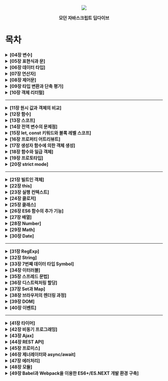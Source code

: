 <div align='center'>
<img src='https://image.aladin.co.kr/product/25155/25/cover500/k282633473_1.jpg'>
<p><b>모던 자바스크립트 딥다이브</b></p>
</div>

# 목차

<details><summary><b>[04장 변수]</b></summary>

  - [4.1 변수란 무엇인가? 왜 필요한가?]()
  - [4.2 식별자]()
  - [4.3 변수 선언]()
  - [4.4 변수 선언의 실행 시점과 변수 호이스팅]()
  - [4.5 값의 할당]()
  - [4.6 값의 재할당]()
  - [4.7 식별자 네이밍 규칙]()
</details>

<details><summary><b> [05장 표현식과 문]</b></summary>

  - [5.1 값]()
  - [5.2 리터럴]()
  - [5.3 표현식]()
  - [5.4 문]()
  - [5.5 세미콜론과 세미콜론 자동 삽입 기능]()
  - [5.6 표현식인 문과 표현식이 아닌 문]()
</details>
<details><summary><b>[06장 데이터 타입]</b></summary>

  - [6.1 숫자 타입]()
  - [6.2 문자열 타입]()
  - [6.3 템플릿 리터럴]()
    - [6.3.1 멀티라인 문자열]()
    - [6.3.2 표현식 삽입]()
  - [6.4 불리언 타입]()
  - [6.5 undefined 타입]()
  - [6.6 null 타입]()
  - [6.7 심벌 타입]()
  - [6.8 객체 타입]()
  - [6.9 데이터 타입의 필요성]()
    - [6.9.1 데이터 타입에 의한 메모리 공간의 확보와 참조]()
    - [6.9.2 데이터 타입에 의한 값의 해석]()
  - [6.10 동적 타이핑]()
    - [6.10.1 동적 타입 언어와 정적 타입 언어]()
    - [6.10.2 동적 타입 언어와 변수]()
</details>

<details><summary><b>[07장 연산자]</b></summary>

  - [7.1 산술 연산자]()
    - [7.1.1 이항 산술 연산자]()
    - [7.1.2 단항 산술 연산자]()
    - [7.1.3 문자열 연결 연산자]()
  - [7.2 할당 연산자]()
  - [7.3 비교 연산자]()
    - [7.3.1 동등/일치 비교 연산자]()
    - [7.3.2 대소 관계 비교 연산자]()
  - [7.4 삼항 조건 연산자]()
  - [7.5 논리 연산자]()
  - [7.6 쉼표 연산자]()
  - [7.7 그룹 연산자]()
  - [7.8 typeof 연산자]()
  - [7.9 지수 연산자]()
  - [7.10 그 외의 연산자]()
  - [7.11 연산자의 부수 효과]()
  - [7.12 연산자 우선순위]()
  - [7.13 연산자 결합 순서]()
</details>

<details><summary><b>[08장 제어문]</b></summary>

  - [8.1 블록문]()
  - [8.2 조건문]()
    - [8.2.1 if ... else문]()
    - [8.2.2 switch문]()
  - [8.3 반복문]()
    - [8.3.1 for문]()
    - [8.3.2 while문]()
    - [8.3.3 do ... while문]()
  - [8.4 break문]()
  - [8.5 continue문]()
</details>

<details><summary><b> [09장 타입 변환과 단축 평가] </b></summary>

  - [9.1 타입변환이란?]()
  - [9.2 암묵적 타입 변환]()
    - [9.2.1 문자열 타입으로 변환]()
    - [9.2.2 숫자 타입으로 변환]()
    - [9.2.3 불리언 타입으로 변환]()
  - [9.3 명시적 타입 변환]()
    - [9.3.1 문자열 타입으로 변환]()
    - [9.3.2 숫자 타입으로 변환]()
    - [9.3.3 불리언 타입으로 변환]()
  - [9.4 단축 평가]()
    - [9.4.1 논리 연산자를 사용한 단축 평가]()
    - [9.4.2 옵셔널 체이닝 연산자]()
    - [9.4.3 null 병합 연산자]()
</details>

<details><summary><b>[10장 객체 리터럴]</b></summary>

  - [10.1 객체란]()
  - [10.2 객체 리터럴에 의한 객체 생성]()
  - [10.3 프로퍼티]()
  - [10.4 메서드]()
  - [10.5 프로퍼티 접근]()
  - [10.6 프로퍼티 값 갱신]()
  - [10.7 프로퍼티 동적 생성]()
  - [10.8 프로퍼티 삭제]()
  - [10.9 ES6에서 추가된 객체 리터럴의 확장 기능]()
    - [10.9.1 프로퍼티 축약 표현]()
    - [10.9.2 계산된 프로퍼티 이름]()
    - [10.9.3 메서드 축약 표현]()
</details>

---

<details><summary><b> [11장 원시 값과 객체의 비교]</b></summary>

  - [11.1 원시 값]()
    - [11.1.1 변경 불가능한 값]()
    - [11.1.2 문자열과 불변성]()
    - [11.1.3 값에 의한 전달]()
  - [11.2 객체]()
    - [11.2.1 변경 가능한 값]()
    - [11.2.2 참조에 의한 전달]()
    </details>

<details><summary><b>[12장 함수]</b></summary>

  - [12.1 함수란?]()
  - [12.2 함수를 사용하는 이유]()
  - [12.3 함수 리터럴]()
  - [12.4 함수 정의]()
    - [12.4.1 함수 선언문]()
    - [12.4.2 함수 표현식]()
    - [12.4.3 함수 생성 시점과 함수 호이스팅]()
    - [12.4.4 Function 생성자 함수]()
    - [12.4.5 화살표 함수]()
  - [12.5 함수 호출]()
    - [12.5.1 매개변수와 인수]()
    - [12.5.2 인수 확인]()
    - [12.5.3 매개변수의 최대 개수]()
    - [12.5.4 반환문]()
  - [12.6 참조에 의한 전달과 외부 상태의 반경]()
  - [12.7 다양한 함수의 형태]()
    - [12.7.1 즉시 실행 함수]()
    - [12.7.2 재귀 함수]()
    - [12.7.3 중첩 함수]()
    - [12.7.4 콜백 함수]()
    - [12.7.5 순수 함수와 비순수 함수]()
    </details>

<details><summary><b>[13장 스코프]</b></summary>

  - [13.1 스코프란?]()
  - [13.2 스코프의 종류]()
    - [13.2.1 전역과 전역 스코프]()
    - [13.2.2 지역과 지역 스코프]()
  - [13.3 스코프 체인]()
    - [13.3.1 스코프 체인에 의한 변수 검색]()
    - [13.3.2 스코프 체인에 의한 함수 검색]()
  - [13.4 함수 레벨 스코프]()
  - [13.5 렉시컬 스코프]()
  </details>

<details><summary><b>[14장 전역 변수의 문제점]</b></summary>

  - [14.1 변수의 생명주기]()
    - [14.1.1 지역 변수의 생명 주기]()
    - [14.1.2 전역 변수의 생명 주기]()
  - [14.2 전역 변수의 문제점]()
  - [14.3 전역 변수의 사용을 억제하는 방법]()
    - [14.3.1 즉시 실행 함수]()
    - [14.3.2 네임스페이스 객체]()
    - [14.3.3 모듈 패턴]()
    - [14.3.4 ES6 모듈]()
</details>

<details><summary><b>[15장 let, const 키워드와 블록 레벨 스코프]</b></summary>

  - [15.1 var 키워드로 선언한 변수의 문제점]()
    - [15.1.1 변수 중복 선언 허용]()
    - [15.1.2 함수 레벨 스코프]()
    - [15.1.3 변수 호이스팅]()
  - [15.2 let 키워드]()
    - [15.2.1 변수 중복 선언 금지]()
    - [15.2.2 블록 레벨 스코프]()
    - [15.2.3 변수 호이스팅]()
    - [15.2.4 전역 객체와 let]()
  - [15.3 const 키워드]()
    - [15.3.1 선언과 초기화]()
    - [15.3.2 재할당 금지]()
    - [15.3.3 상수]()
    - [15.3.4 const 키워드와 객체]()
  - [15.4 var vs. let vs. const]()
  </details>

<details><summary><b>[16장 프로퍼티 어트리뷰트]</b></summary>

  - [16.1 내부 슬롯과 내부 메서드]()
  - [16.2 프로퍼티 어트리뷰트와 프로퍼티 디스크립터 객체]()
  - [16.3 데이터 프로퍼티와 접근자 프로퍼티]()
    - [16.3.1 데이터 프로퍼티]()
    - [16.3.2 접근자 프로퍼티]()
  - [16.4 프로퍼티 정의]()
  - [16.5 객체 변경 방지]()
    - [16.5.1 객체 확장 금지]()
    - [16.5.2 객체 밀봉]()
    - [16.5.3 객체 동결]()
    - [16.5.4 불변 객체]()
</details>

<details><summary><b>[17장 생성자 함수에 의한 객체 생성]</b></summary>

  - [17.1 Object 생성자 함수]()
  - [17.2 생성자 함수]()
    - [17.2.1 객체 리터럴에 의한 객체 생성 방식의 문제점]()
    - [17.2.2 생성자 함수에 의한 객체 생성 방식의 장점]()
    - [17.2.3 생성자 함수의 인스턴스 생성 과정]()
    - [17.2.4 내부 메서드 [[Call]]과 [[Construct]]]()[[Construct]])   
    - [17.2.5 constructor와 non-constructor의 구분]()
    - [17.2.6 new 연산자]()
    - [17.2.7 new.target]()
    </details>

<details><summary><b> [18장 함수와 일급 객체]</b></summary>

  - [18.1 일급 객체]()
  - [18.2 함수 객체의 프로퍼티]()
    - [18.2.1 arguments 프로퍼티]()
    - [18.2.2 caller 프로퍼티]()
    - [18.2.3 length 프로퍼티]()
    - [18.2.4 name 프로퍼티]()
    - [18.2.5 \_\_proto__ 접근자 프로퍼티]()
    - [18.2.6 prototype 프로퍼티]()
</details>

<details><summary><b> [19장 프로토타입]</b></summary>

  - [19.1 객체지향 프로그래밍]()
  - [19.2 상속과 프로토타입]()
  - [19.3 프로토타입 객체]()
    - [19.3.1 \_\_proto__ 접근자 프로퍼티]()
    - [19.3.2 함수 객체의 prototype 프로퍼티]()
    - [19.3.3 프로토타입의 constructor 프로퍼티와 생성자 함수]()
  - [19.4 리터럴 표기법에 의해 생성된 객체의 생성자 함수와 프로토타입]()
  - [19.5 프로토타입의 생성 시점]()
    - [19.5.1 사용자 정의 생성자 함수와 프로토타입 생성 시점]()
    - [19.5.2 빌트인 생성자 함수와 프로토타입 생성 시점]()
  - [19.6 객체 생성 방식과 프로토타입의 결정]()
    - [19.6.1 객체 리터럴에 의해 생성된 객체의 프로토타입]()
    - [19.6.2 Object 생성자 함수에 의해 생성된 객체의 프로토타입]()
    - [19.6.3 생성자 함수에 의해 생성된 객체의 프로토타입]()
  - [19.7 프로토타입 체인]()
  - [19.8 오버라이딩과 프로퍼티 섀도잉]()
  - [19.9 프로토타입의 교체]()
    - [19.9.1 생성자 함수에 의한 프로토타입의 교체]()
    - [19.9.2 인스턴스에 의한 프로토타입의 교체]()
  - [19.10 instanceof 연산자]()
  - [19.11 직접 상속]()
    - [19.11.1 Object.create에 의한 직접 상속]()
    - [19.11.2 객체 리터럴 내부에서 __prototype__에 의한 직접 상속]()
  - [19.12 정적 프로퍼티/메서드]()
  - [19.13 프로퍼티 존재 확인]()
    - [19.13.1 in 연산자]()
    - [19.13.2 Object.prototype.hasOwnProperty 메서드]()
  - [19.14 프로퍼티 열거]()
    - [19.14.1 for ... in문]()
    - [19.14.2 Object.keys/values/entries 메서드]()
    </details>

<details><summary><b>[20장 strict mode]</b></summary>

  - [20.1 strict mode란?]()
  - [20.2 strict mode의 적용]()
  - [20.3 전역에 strict mode를 적용하는 것은 피하자]()
  - [20.4 함수 단위로 strict mode를 적용하는 것도 피하자]()
  - [20.5 strict mode가 발생시키는 에러]()
    - [20.5.1 암묵적 전역]()
    - [20.5.2 변수, 함수, 매개변수의 삭제]()
    - [20.5.3 매개변수 이름의 중복]()
    - [20.5.4 with문의 사용]()
  - [20.6 strict mode 적용에 의한 변화]()
    - [20.6.1 일반 함수의 this]()
    - [20.6.2 arguments 객체]()
    </details>

---

<details><summary><b>[21장 빌트인 객체]</b></summary>

  - [21.1 자바스크립트 객체의 분류]()
  - [21.2 표준 빌트인 객체]()
  - [21.3 원시값과 래퍼 객체]()
  - [21.4 전역 객체]()
    - [21.4.1 빌트인 전역 프로퍼티]()
    - [21.4.2 빌트인 전역 함수]()
    - [21.4.3 암묵적 전역]()
    </details>

<details><summary><b> [22장 this]</b></summary>

  - [22.1 this 키워드]()
  - [22.2 함수 호출 방식과 this 바인딩]()
    - [22.2.1 일반 함수 호출]()
    - [22.2.2 메서드 호출]()
    - [22.2.3 생성자 함수 호출]()
    - [22.2.4 Function.prototype.apply/call/bind 메서드에 의한 간접 호출]()
    </details>
    
<details><summary><b>[23장 실행 컨텍스트]</b></summary>

  - [23.1 소스코드의 타입]()
  - [23.2 소스코드의 평가와 실행]()
  - [23.3 실행 컨텍스트의 역할]()
  - [23.4 실행 컨텍스트 스택]()
  - [23.5 렉시컬 환경]()
  - [23.6 실행 컨텍스트의 생성과 식별자 검색 과정]()
    - [23.6.1 전역 객체 생성]()
    - [23.6.2 전역 코드 평가]()
    - [23.6.3 전역 코드 실행]()
    - [23.6.4 foo 함수 코드 평가]()
    - [23.6.5 foo함수 코드 실행]()
    - [23.6.6 bar 함수 코드 평가]()
    - [23.6.7 bar 함수 코드 실행]()
    - [23.6.8 bar 함수 코드 실행 종료]()
    - [23.6.9 foo 함수 코드 실행 종료]()
    - [23.6.10 전역 코드 실행 종료]()
  - [23.7 실행 컨텍스트와 블록 레벨 스코프]()
  </details>

<details><summary><b> [24장 클로저]</b></summary>

  - [24.1 렉시컬 스코프]()
  - [24.2 함수 객체의 내부 슬롯 [[Environment]]]()
  - [24.3 클로저와 렉시컬 환경]()
  - [24.4 클로저의 활용]()
  - [24.5 캡슐화와 정보 은닉]()
  - [24.6 자주 발생하는 실수]()
  </details>

<details><summary><b> [25장 클래스]</b></summary>

  - [25.1 클레스는 프로토타입의 문법적 설탕인가?]()
  - [25.2 클래스 정의]()
  - [25.3 클래스 호이스팅]()
  - [25.4 인스턴스 생성]()
  - [25.5 메서드]()
    - [25.5.1 constructor]()
    - [25.5.2 프로토타입 메서드]()
    - [25.5.3 정적 메서드]()
    - [25.5.4 정적 메서드와 프로토타입 메서드의 차이]()
    - [25.5.5 클래스에서 정의한 메서드의 특징]()
  - [25.6 클래스의 인스턴스 생성 과정]()
  - [25.7 프로퍼티]()
    - [25.7.1 인스턴스 프로퍼티]()
    - [25.7.2 접근자 프로퍼티]()
    - [25.7.3 클래스 필드 정의 제안]()
    - [25.7.4 private 필드 정의 제안]()
    - [25.7.5 static 필드 정의 제안]()
  - [25.8 상속에 의한 클래스 확장]()
    - [25.8.1 클래스 상속과 생성자 함수 상속]()
    - [25.8.2 extends 키워드]()
    - [25.8.3 동적 상속]()
    - [25.8.4 서브클래스의 constructor]()
    - [25.8.5 super 키워드]()
    - [25.8.6 상속 클래스의 인스턴스 생성 과정]()
    - [25.8.7 표준 빌트인 생성자 함수 확장]()
    </details>


<details><summary><b>[26장 ES6 함수의 추가 기능]</b></summary>

  - [26.1 함수의 구분]()
  - [26.2 메서드]()
  - [26.3 화살표 함수]()
    - [26.3.1 화살표 함수 정의]()
    - [26.3.2 화살표 함수와 일반 함수의 차이]()
    - [26.3.3 this]()
    - [26.3.4 super]()
    - [26.3.5 arguments]()
  - [26.4 Rest 파라미터]()
    - [26.4.1 기본 문법]()
    - [26.4.2 Rest 파라미터와 argument 객체]()
  - [26.5 매개변수 기본값]()

</details>

<details><summary><b>[27장 배열]</b></summary>

  - [27.1 배열이란?]()
  - [27.2 자바스크립트 배열은 배열이 아니다]()
  - [27.3 length 프로퍼티와 희소 배열]()
  - [27.4 배열 생성]()
    - [27.4.1 배열 리터럴]()
    - [27.4.2 Array 생성자 함수]()
    - [27.4.3 Array.of]()
    - [27.4.4 Array.from]()
  - [27.5 배열 요소의 참조]()
  - [27.6 배열 요소의 추가와 갱신]()
  - [27.7 배열 요소의 삭제]()
  - [27.8 배열 메서드]()
    - [27.8.1 Array.isArray]()
    - [27.8.2 Array.prototype.indexOf]()
    - [27.8.3 Array.prototype.push]()
    - [27.8.4 Array.prototype.pop]()
    - [27.8.5 Array.prototype.unshift]()
    - [27.8.6 Array.prototype.shift]()
    - [27.8.7 Array.prototype.concat]()
    - [27.8.8 Array.prototype.splice]()
    - [27.8.9 Array.prototype.slice]()
    - [27.8.10 Array.prototype.join]()
    - [27.8.11 Array.prototype.reverse]()
    - [27.8.12 Array.prototype.fill]()
    - [27.8.13 Array.prototype.includes]()
    - [27.8.14 Array.prototype.flat]()
  - [27.9 배열 고차 함수]()
    - [27.9.1 Array.prototype.sort]()
    - [27.9.2 Array.prototype.forEach]()
    - [27.9.3 Array.prototype.map]()
    - [27.9.4 Array.prototype.filter]()
    - [27.9.5 Array.prototype.reduce]()
    - [27.9.6 Array.prototype.some]()
    - [27.9.7 Array.prototype.every]()
    - [27.9.8 Array.prototype.find]()
    - [27.9.9 Array.prototype.findIndex]()
    - [27.9.10 Array.prototype.flatMap]()
</details>

<details><summary><b>[28장 Number]</b></summary>

  - [28.1 Number 생성자 함수]()
  - [28.2 Number 프로퍼티]()
    - [28.2.1 Number.EPSILON]()
    - [28.2.2 Number.MAX_VALUE]()
    - [28.2.3 Number.MIN_VALUE]()
    - [28.2.4 Number.MAX_SAFE_INTEGER]()
    - [28.2.5 Number.MIN_SAFE_INTEGER]()
    - [28.2.6 Number.POSITIVE_INFINITY]()
    - [28.2.7 Number.NAGATIVE_INFINITY]()
    - [28.2.8 Number.NaN]()
  - [28.3 Number 메서드]()
    - [28.3.1 Number.isFinite]()
    - [28.3.2 Number.isInteger]()
    - [28.3.3 Number.isNaN]()
    - [28.3.4 Number.isSafeInteger]()
    - [28.3.5 Number.prototype.toExponential]()
    - [28.3.6 Number.prototype.toFixed]()
    - [28.3.7 Number.prototype.toPrecision]()
    - [28.3.8 Number.prototype.toString]()
</details>

<details><summary><b>[29장 Math]</b></summary>

  - [29.1 Math 프로퍼티](https://github.com/hj9118/TIL/blob/main/Book/%EB%AA%A8%EB%8D%98_%EC%9E%90%EB%B0%94%EC%8A%A4%ED%81%AC%EB%A6%BD%ED%8A%B8_DeepDive/29%EC%9E%A5/29%EC%9E%A5.md#291-math-%ED%94%84%EB%A1%9C%ED%8D%BC%ED%8B%B0)
    - [29.1.1 Math.PI](https://github.com/hj9118/TIL/blob/main/Book/%EB%AA%A8%EB%8D%98_%EC%9E%90%EB%B0%94%EC%8A%A4%ED%81%AC%EB%A6%BD%ED%8A%B8_DeepDive/29%EC%9E%A5/29%EC%9E%A5.md#2911-mathpi)
  - [29.2 Math 메서드](https://github.com/hj9118/TIL/blob/main/Book/%EB%AA%A8%EB%8D%98_%EC%9E%90%EB%B0%94%EC%8A%A4%ED%81%AC%EB%A6%BD%ED%8A%B8_DeepDive/29%EC%9E%A5/29%EC%9E%A5.md#292-math-%EB%A9%94%EC%84%9C%EB%93%9C)
    - [29.2.1 Math.abs](https://github.com/hj9118/TIL/blob/main/Book/%EB%AA%A8%EB%8D%98_%EC%9E%90%EB%B0%94%EC%8A%A4%ED%81%AC%EB%A6%BD%ED%8A%B8_DeepDive/29%EC%9E%A5/29%EC%9E%A5.md#2921-mathabs)
    - [29.2.2 Math.round](https://github.com/hj9118/TIL/blob/main/Book/%EB%AA%A8%EB%8D%98_%EC%9E%90%EB%B0%94%EC%8A%A4%ED%81%AC%EB%A6%BD%ED%8A%B8_DeepDive/29%EC%9E%A5/29%EC%9E%A5.md#2922-mathround)
    - [29.2.3 Math.ceil](https://github.com/hj9118/TIL/blob/main/Book/%EB%AA%A8%EB%8D%98_%EC%9E%90%EB%B0%94%EC%8A%A4%ED%81%AC%EB%A6%BD%ED%8A%B8_DeepDive/29%EC%9E%A5/29%EC%9E%A5.md#2923-mathceil)
    - [29.2.4 Math.floor](https://github.com/hj9118/TIL/blob/main/Book/%EB%AA%A8%EB%8D%98_%EC%9E%90%EB%B0%94%EC%8A%A4%ED%81%AC%EB%A6%BD%ED%8A%B8_DeepDive/29%EC%9E%A5/29%EC%9E%A5.md#2924-mathfloor)
    - [29.2.5 Math.sqrt](https://github.com/hj9118/TIL/blob/main/Book/%EB%AA%A8%EB%8D%98_%EC%9E%90%EB%B0%94%EC%8A%A4%ED%81%AC%EB%A6%BD%ED%8A%B8_DeepDive/29%EC%9E%A5/29%EC%9E%A5.md#2925-mathsqrt)
    - [29.2.6 Math.random](https://github.com/hj9118/TIL/blob/main/Book/%EB%AA%A8%EB%8D%98_%EC%9E%90%EB%B0%94%EC%8A%A4%ED%81%AC%EB%A6%BD%ED%8A%B8_DeepDive/29%EC%9E%A5/29%EC%9E%A5.md#2926-mathrandom)
    - [29.2.7 Math.pow](https://github.com/hj9118/TIL/blob/main/Book/%EB%AA%A8%EB%8D%98_%EC%9E%90%EB%B0%94%EC%8A%A4%ED%81%AC%EB%A6%BD%ED%8A%B8_DeepDive/29%EC%9E%A5/29%EC%9E%A5.md#2927-mathpow)
    - [29.2.8 Math.max](https://github.com/hj9118/TIL/blob/main/Book/%EB%AA%A8%EB%8D%98_%EC%9E%90%EB%B0%94%EC%8A%A4%ED%81%AC%EB%A6%BD%ED%8A%B8_DeepDive/29%EC%9E%A5/29%EC%9E%A5.md#2928-mathmax)
    - [29.2.9 Math.min](https://github.com/hj9118/TIL/blob/main/Book/%EB%AA%A8%EB%8D%98_%EC%9E%90%EB%B0%94%EC%8A%A4%ED%81%AC%EB%A6%BD%ED%8A%B8_DeepDive/29%EC%9E%A5/29%EC%9E%A5.md#2929-mathmin)

</details>

<details><summary><b>[30장 Date]</b></summary>

  - [30.1 Date 생성자 함수](https://github.com/hj9118/TIL/blob/main/Book/%EB%AA%A8%EB%8D%98_%EC%9E%90%EB%B0%94%EC%8A%A4%ED%81%AC%EB%A6%BD%ED%8A%B8_DeepDive/30%EC%9E%A5/30%EC%9E%A5.md#301-date-%EC%83%9D%EC%84%B1%EC%9E%90-%ED%95%A8%EC%88%98)
    - [30.1.1 new Date()](https://github.com/hj9118/TIL/blob/main/Book/%EB%AA%A8%EB%8D%98_%EC%9E%90%EB%B0%94%EC%8A%A4%ED%81%AC%EB%A6%BD%ED%8A%B8_DeepDive/30%EC%9E%A5/30%EC%9E%A5.md#3011-new-date)
    - [30.1.2 new Date(milliseconds)](https://github.com/hj9118/TIL/blob/main/Book/%EB%AA%A8%EB%8D%98_%EC%9E%90%EB%B0%94%EC%8A%A4%ED%81%AC%EB%A6%BD%ED%8A%B8_DeepDive/30%EC%9E%A5/30%EC%9E%A5.md#3012-new-datemilliseconds)
    - [30.1.3 new Date(dateString)](https://github.com/hj9118/TIL/blob/main/Book/%EB%AA%A8%EB%8D%98_%EC%9E%90%EB%B0%94%EC%8A%A4%ED%81%AC%EB%A6%BD%ED%8A%B8_DeepDive/30%EC%9E%A5/30%EC%9E%A5.md#3013-new-datedatestring)
    - [30.1.4 new Date(year, month[.day, hour, minute, second, millisecond])](https://github.com/hj9118/TIL/blob/main/Book/%EB%AA%A8%EB%8D%98_%EC%9E%90%EB%B0%94%EC%8A%A4%ED%81%AC%EB%A6%BD%ED%8A%B8_DeepDive/30%EC%9E%A5/30%EC%9E%A5.md#3014-new-dateyear-monthday-hour-minute-second-millisecond)
  - [30.2 Date 메서드](https://github.com/hj9118/TIL/blob/main/Book/%EB%AA%A8%EB%8D%98_%EC%9E%90%EB%B0%94%EC%8A%A4%ED%81%AC%EB%A6%BD%ED%8A%B8_DeepDive/30%EC%9E%A5/30%EC%9E%A5.md#302-date-%EB%A9%94%EC%84%9C%EB%93%9C)
    - [30.2.1 Date.now](https://github.com/hj9118/TIL/blob/main/Book/%EB%AA%A8%EB%8D%98_%EC%9E%90%EB%B0%94%EC%8A%A4%ED%81%AC%EB%A6%BD%ED%8A%B8_DeepDive/30%EC%9E%A5/30%EC%9E%A5.md#3021-datenow)
    - [30.2.2 Date.parse](https://github.com/hj9118/TIL/blob/main/Book/%EB%AA%A8%EB%8D%98_%EC%9E%90%EB%B0%94%EC%8A%A4%ED%81%AC%EB%A6%BD%ED%8A%B8_DeepDive/30%EC%9E%A5/30%EC%9E%A5.md#3022-dateparse)
    - [30.2.3 Date.UTC](https://github.com/hj9118/TIL/blob/main/Book/%EB%AA%A8%EB%8D%98_%EC%9E%90%EB%B0%94%EC%8A%A4%ED%81%AC%EB%A6%BD%ED%8A%B8_DeepDive/30%EC%9E%A5/30%EC%9E%A5.md#3023-dateutc)
    - [30.2.4 Date.prototype.getFullYear](https://github.com/hj9118/TIL/blob/main/Book/%EB%AA%A8%EB%8D%98_%EC%9E%90%EB%B0%94%EC%8A%A4%ED%81%AC%EB%A6%BD%ED%8A%B8_DeepDive/30%EC%9E%A5/30%EC%9E%A5.md#3024-dateprototypegetfullyear)
    - [30.2.5 Date.prototype.setFullYear](https://github.com/hj9118/TIL/blob/main/Book/%EB%AA%A8%EB%8D%98_%EC%9E%90%EB%B0%94%EC%8A%A4%ED%81%AC%EB%A6%BD%ED%8A%B8_DeepDive/30%EC%9E%A5/30%EC%9E%A5.md#3025-dateprototypesetfullyear)
    - [30.2.6 Date.prototype.getMonth](https://github.com/hj9118/TIL/blob/main/Book/%EB%AA%A8%EB%8D%98_%EC%9E%90%EB%B0%94%EC%8A%A4%ED%81%AC%EB%A6%BD%ED%8A%B8_DeepDive/30%EC%9E%A5/30%EC%9E%A5.md#3026-dateprototypegetmonth)
    - [30.2.7 Date.prototype.setMonth](https://github.com/hj9118/TIL/blob/main/Book/%EB%AA%A8%EB%8D%98_%EC%9E%90%EB%B0%94%EC%8A%A4%ED%81%AC%EB%A6%BD%ED%8A%B8_DeepDive/30%EC%9E%A5/30%EC%9E%A5.md#3027-dateprototypesetmonth)
    - [30.2.8 Date.prototype.getDate](https://github.com/hj9118/TIL/blob/main/Book/%EB%AA%A8%EB%8D%98_%EC%9E%90%EB%B0%94%EC%8A%A4%ED%81%AC%EB%A6%BD%ED%8A%B8_DeepDive/30%EC%9E%A5/30%EC%9E%A5.md#3028-dateprototypegetdate)
    - [30.2.9 Date.prototype.setDate](https://github.com/hj9118/TIL/blob/main/Book/%EB%AA%A8%EB%8D%98_%EC%9E%90%EB%B0%94%EC%8A%A4%ED%81%AC%EB%A6%BD%ED%8A%B8_DeepDive/30%EC%9E%A5/30%EC%9E%A5.md#3029-dateprototypesetdate)
    - [30.2.10 Date.prototype.getDay](https://github.com/hj9118/TIL/blob/main/Book/%EB%AA%A8%EB%8D%98_%EC%9E%90%EB%B0%94%EC%8A%A4%ED%81%AC%EB%A6%BD%ED%8A%B8_DeepDive/30%EC%9E%A5/30%EC%9E%A5.md#30210-dateprototypegetday)
    - [30.2.11 Date.prototype.getHour](https://github.com/hj9118/TIL/blob/main/Book/%EB%AA%A8%EB%8D%98_%EC%9E%90%EB%B0%94%EC%8A%A4%ED%81%AC%EB%A6%BD%ED%8A%B8_DeepDive/30%EC%9E%A5/30%EC%9E%A5.md#30211-dateprototypegethour)
    - [30.2.12 Date.prototype.setHour](https://github.com/hj9118/TIL/blob/main/Book/%EB%AA%A8%EB%8D%98_%EC%9E%90%EB%B0%94%EC%8A%A4%ED%81%AC%EB%A6%BD%ED%8A%B8_DeepDive/30%EC%9E%A5/30%EC%9E%A5.md#30212-dateprototypesethour)
    - [30.2.13 Date.prototype.getMinutes](https://github.com/hj9118/TIL/blob/main/Book/%EB%AA%A8%EB%8D%98_%EC%9E%90%EB%B0%94%EC%8A%A4%ED%81%AC%EB%A6%BD%ED%8A%B8_DeepDive/30%EC%9E%A5/30%EC%9E%A5.md#30213-dateprototypegetminutes)
    - [30.2.14 Date.prototype.setMinutes](https://github.com/hj9118/TIL/blob/main/Book/%EB%AA%A8%EB%8D%98_%EC%9E%90%EB%B0%94%EC%8A%A4%ED%81%AC%EB%A6%BD%ED%8A%B8_DeepDive/30%EC%9E%A5/30%EC%9E%A5.md#30214-dateprototypesetminutes)
    - [30.2.15 Date.prototype.getSeconds](https://github.com/hj9118/TIL/blob/main/Book/%EB%AA%A8%EB%8D%98_%EC%9E%90%EB%B0%94%EC%8A%A4%ED%81%AC%EB%A6%BD%ED%8A%B8_DeepDive/30%EC%9E%A5/30%EC%9E%A5.md#30215-dateprototypegetseconds)
    - [30.2.16 Date.prototype.setSeconds](https://github.com/hj9118/TIL/blob/main/Book/%EB%AA%A8%EB%8D%98_%EC%9E%90%EB%B0%94%EC%8A%A4%ED%81%AC%EB%A6%BD%ED%8A%B8_DeepDive/30%EC%9E%A5/30%EC%9E%A5.md#30216-dateprototypesetseconds)
    - [30.2.17 Date.prototype.getMilliseconds](https://github.com/hj9118/TIL/blob/main/Book/%EB%AA%A8%EB%8D%98_%EC%9E%90%EB%B0%94%EC%8A%A4%ED%81%AC%EB%A6%BD%ED%8A%B8_DeepDive/30%EC%9E%A5/30%EC%9E%A5.md#30217-dateprototypegetmilliseconds)
    - [30.2.18 Date.prototype.setMilliseconds](https://github.com/hj9118/TIL/blob/main/Book/%EB%AA%A8%EB%8D%98_%EC%9E%90%EB%B0%94%EC%8A%A4%ED%81%AC%EB%A6%BD%ED%8A%B8_DeepDive/30%EC%9E%A5/30%EC%9E%A5.md#30218-dateprototypesetmilliseconds)
    - [30.2.19 Date.prototype.getTime](https://github.com/hj9118/TIL/blob/main/Book/%EB%AA%A8%EB%8D%98_%EC%9E%90%EB%B0%94%EC%8A%A4%ED%81%AC%EB%A6%BD%ED%8A%B8_DeepDive/30%EC%9E%A5/30%EC%9E%A5.md#30219-dateprototypegettime)
    - [30.2.20 Date.prototype.setTime](https://github.com/hj9118/TIL/blob/main/Book/%EB%AA%A8%EB%8D%98_%EC%9E%90%EB%B0%94%EC%8A%A4%ED%81%AC%EB%A6%BD%ED%8A%B8_DeepDive/30%EC%9E%A5/30%EC%9E%A5.md#30220-dateprototypesettime)
    - [30.2.21 Date.prototype.getTimezoneOffset](https://github.com/hj9118/TIL/blob/main/Book/%EB%AA%A8%EB%8D%98_%EC%9E%90%EB%B0%94%EC%8A%A4%ED%81%AC%EB%A6%BD%ED%8A%B8_DeepDive/30%EC%9E%A5/30%EC%9E%A5.md#30221-dateprototypegettimezoneoffset)
    - [30.2.22 Date.prototype.toDateString](https://github.com/hj9118/TIL/blob/main/Book/%EB%AA%A8%EB%8D%98_%EC%9E%90%EB%B0%94%EC%8A%A4%ED%81%AC%EB%A6%BD%ED%8A%B8_DeepDive/30%EC%9E%A5/30%EC%9E%A5.md#30222-dateprototypetodatestring)
    - [30.2.23 Date.prototype.toTimeString](https://github.com/hj9118/TIL/blob/main/Book/%EB%AA%A8%EB%8D%98_%EC%9E%90%EB%B0%94%EC%8A%A4%ED%81%AC%EB%A6%BD%ED%8A%B8_DeepDive/30%EC%9E%A5/30%EC%9E%A5.md#30223-dateprototypetotimestring)
    - [30.2.24 Date.prototype.toISOString](https://github.com/hj9118/TIL/blob/main/Book/%EB%AA%A8%EB%8D%98_%EC%9E%90%EB%B0%94%EC%8A%A4%ED%81%AC%EB%A6%BD%ED%8A%B8_DeepDive/30%EC%9E%A5/30%EC%9E%A5.md#30224-dateprototypetoisostring)
    - [30.2.25 Date.prototype.toLocaleString](https://github.com/hj9118/TIL/blob/main/Book/%EB%AA%A8%EB%8D%98_%EC%9E%90%EB%B0%94%EC%8A%A4%ED%81%AC%EB%A6%BD%ED%8A%B8_DeepDive/30%EC%9E%A5/30%EC%9E%A5.md#30225-dateprototypetolocalestring)
    - [30.2.26 Date.prototype.toLocaleTimeString](https://github.com/hj9118/TIL/blob/main/Book/%EB%AA%A8%EB%8D%98_%EC%9E%90%EB%B0%94%EC%8A%A4%ED%81%AC%EB%A6%BD%ED%8A%B8_DeepDive/30%EC%9E%A5/30%EC%9E%A5.md#30226-dateprototypetolocaletimestring)
  - [30.3 Date를 활용한 시계 예제](https://github.com/hj9118/TIL/blob/main/Book/%EB%AA%A8%EB%8D%98_%EC%9E%90%EB%B0%94%EC%8A%A4%ED%81%AC%EB%A6%BD%ED%8A%B8_DeepDive/30%EC%9E%A5/30%EC%9E%A5.md#303-date%EB%A5%BC-%ED%99%9C%EC%9A%A9%ED%95%9C-%EC%8B%9C%EA%B3%84-%EC%98%88%EC%A0%9C)

</details>

---

<details><summary><b>[31장 RegExp]</b></summary>

- [31.1 정규 표현식이란?]()
- [31.2 정규 표현식의 생성]()
- [31.3 RegExp 메서드]()
  - [31.3.1 RegExp.prototype.exec]()
  - [31.3.2 RegExp.prototype.test]()
  - [31.3.3 String.protype.match]()
- [31.4 플래그]()
- [31.5 패턴]()
  - [31.5.1 문자열 검색]()
  - [31.5.2 임의의 문자열 검색]()
  - [31.5.3 반복 검색]()
  - [31.5.4 OR 검색]()
  - [31.5.5 NOT 검색]()
  - [31.5.6 시작 위치로 검색]()
  - [31.5.7 마지막 위치로 검색]()
- [31.6 자주 사용하는 정규표현식]()
  - [31.6.1 특정 단어로 시작하는지 검사]()
  - [31.6.2 특정 단어로 끝나는지 검사]()
  - [31.6.3 숫자로만 이루어진 문자열인지 검사]()
  - [31.6.4 하나 이상의 공백으로 시작하는지 검사]()
  - [31.6.5 아이디로 사용 가능한지 검사]()
  - [31.6.6 메일 주소 형식에 맞는지 검사]()
  - [31.6.7 핸드폰 번호 형식에 맞는지 검사]()
  - [31.6.8 특수 문자 포함 여부 검사]()
</details>

<details><summary><b>[32장 String]</b></summary>

- [32.1 String 생성자 함수]()
- [32.2 length 프로퍼티]()
- [32.3 String 메서드]()
  - [32.3.1 String.prototype.indexOf]()
  - [32.3.2 String.prototype.search]()
  - [32.3.3 String.prototype.includes]()
  - [32.3.4 String.prototype.startWith]()
  - [32.3.5 String.prototype.endWith]()
  - [32.3.6 String.prototype.charAts]()
  - [32.3.7 String.prototype.substring]()
  - [32.3.8 String.prototype.slice]()
  - [32.3.9 String.prototype.toUpperCase]()
  - [32.3.10 String.prototype.toLowerCase]()
  - [32.3.11 String.prototype.trim]()
  - [32.3.12 String.prototype.repeat]()
  - [32.3.13 String.prototype.replace]()
  - [32.3.14 String.prototype.split]()

</details>

<details><summary><b>[33장 7번째 데이터 타입 Symbol]</b></summary>

- [33.1 심벌이란?]()
- [33.2 심벌 값의 생성]()
  - [33.2.1 Symbol 함수]()
  - [33.2.2 Symbol.for / Symbol.keyFor 메서드]()
- [33.3 심벌과 상수]()
- [33.4 심벌과 프로퍼티 키]()
- [33.5 심벌과 프로퍼티 은닉]()
- [33.6 심벌과 표준 빌트인 객체 확장]()
- [33.7 Well-know Symbol]()

</details>

<details><summary><b>[34장 이터러블]</b></summary>

- [34.1 이터레이션 프로토콜]()
  - [34.1.1 이터러블]()
  - [34.1.2 이터레이터]()
- [34.2 빌트인 이터러블]()
- [34.3 for ... of 문]()
- [34.4 이터러블과 유사 배열 객체]()
- [34.5 이터레이션 프로토콜의 필요성]()
- [34.6 사용자 정의 이터러블]()
  - [34.6.1 사용자 정의 이터러블 구현]()
  - [34.6.2 이터러블을 생성하는 함수]()
  - [34.6.3 이터러블이면서 이터레이터인 객체를 생성하는 함수]()
  - [34.6.4 무한 이터러블과 지연 평가]()

</details>

<details><summary><b>[35장 스프레드 문법]</b></summary>

- [35.1 함수 호출문의 인수 목록에서 사용하는 경우]()
- [35.2 배열 리터럴 내부에서 사용하는 경우]()
  - [35.2.1 concat]()
  - [35.2.2 splice]()
  - [35.2.3 배열 복사]()
  - [35.2.4 이터러블을 배열로 변환]()
- [35.3 객체 리터럴 내부에서 사용하는 경우]()

</details>

<details><summary><b>[36장 디스트럭처링 할당]</b></summary>

- [36.1 배열 디스트럭처링 할당]()
- [36.2 객체 디스트럭처링 할당]()

</details>

<details><summary><b>[37장 Set과 Map]</b></summary>

- [37.1 Set]()
  - [37.1.1 Set 객체의 생성]()
  - [37.1.2 요소 개수 확인]()
  - [37.1.3 요소 추가]()
  - [37.1.4 요소 존재 여부 확인]()
  - [37.1.5 요소 삭제]()
  - [37.1.6 요소 일괄 삭제]()
  - [37.1.7 요소 순회]()
  - [37.1.8 요소 연산]()
- [37.2 Map]()
  - [37.2.1 Map 객체의 생성]()
  - [37.2.2 요소 개수 확인]()
  - [37.2.3 요소 추가]()
  - [37.2.4 요소 취득]()
  - [37.2.5 요소 존재 여부 확인]()
  - [37.2.6 요소 삭제]()
  - [37.2.7 요소 일괄 삭제]()
  - [37.2.8 요소 순회]()

</details>

<details><summary><b>[38장 브라우저의 렌더링 과정]</b></summary>

- [38.1 요청과 응답]()
- [38.2 HTTP 1.1과 HTTP 2.0]()
- [38.3 HTML 파싱과 DOM 생성]()
- [38.4 CSS 파싱과 CSSOM 생성]()
- [38.5 렌더 트리 생성]()
- [38.6 자바스크립트 파싱과 실행]()
- [38.7 리플로우와 리페인트]()
- [38.8 자바스크립트 파싱에 의한 HTML 파싱 중단]()
- [38.9 script 태그의 async/defer 어트리뷰트]()

</details>

<details><summary><b>[39장 DOM]</b></summary>

- [39.1 노드]()
  - [39.1.1 HTML 요소와 노드 객체]()
  - [39.1.2 노드 객체의 타입]()
  - [39.1.3 노드 객체의 상속 구조]()
- [39.2 요소 노드 취득]()
  - [39.2.1 id를 이용한 요소 노드 취득]()
  - [39.2.2 태그 이름을 이용한 요소 노드 취득]()
  - [39.2.3 class를 이용한 요소 노드 취득]()
  - [39.2.4 CSS 선택자를 이용한 요소 노드 취득]()
  - [39.2.5 특정 요소 노드를 취득할 수 있는지 확인]()
  - [39.2.6 HTMLCollection과 NodeList]()
- [39.3 노드 탐색]()
  - [39.3.1 곰백 텍스트 노드]()
  - [39.3.2 자식 노드 탐색]()
  - [39.3.3 자식 노드 존재 확인]()
  - [39.3.4 요소 노드의 텍스트 노드 탐색]()
  - [39.3.5 부모 노드 탐색]()
  - [39.3.6 형제 노드 탐색]()
- [39.4 노드 정보 취득]()
- [39.5 요소 노드의 텍스트 조작]()
  - [39.5.1 nodeValue]()
  - [39.5.2 textContent]()
- [39.6 DOM 조작]()
  - [39.6.1 innerHTML]()
  - [39.6.2 insertAdjacentHTML 메서드]()
  - [39.6.3 노드 생성과 추가]()
  - [39.6.4 복수의 노드 생성과 추가]()
  - [39.6.5 노드 삽입]()
  - [39.6.6 노드 이동]()
  - [39.6.7 노드 복사]()
  - [39.6.8 노드 교체]()
  - [39.6.9 노드 삭제]()
- [39.7 어트리뷰트]()
  - [39.7.1 어트리뷰트 노드와 attributes 프로퍼티]()
  - [39.7.2 HTML 어트리뷰트 조작]()
  - [39.7.3 HTML 어트리뷰트 vs. DOM 프로퍼티]()
  - [39.7.4 data 어트리뷰트와 dataset 프로퍼티]()
- [39.8 스타일]()
  - [39.8.1 인라인 스타일 조작]()
  - [39.8.2 클래스 조작]()
  - [39.8.3 요소에 적용되어 있는 CSS 스타일 참조]()
- [39.9 DOM 표준]()

</details>

<details><summary><b>[40장 이벤트]</b></summary>

- [40.1 이벤트 드리븐 프로그래밍]()
- [40.2 이벤트 타입]()
  - [40.2.1 마우스 이벤트]()
  - [40.2.2 키보드 이벤트]()
  - [40.2.3 포커스 이벤트]()
  - [40.2.4 폼 이벤트]()
  - [40.2.5 값 변경 이벤트]()
  - [40.2.6 DOM 뮤테이션 이벤트]()
  - [40.2.7 뷰 이벤트]()
  - [40.2.8 리소스 이벤트]()
- [40.3 이벤트 핸들러 등록]()
  - [40.3.1 이벤트 핸들러 어트리뷰트 방식]()
  - [40.3.2 이벤트 핸들러 프로퍼티 방식]()
  - [40.3.3 addEventListener 메서드 방식]()
- [40.4 이벤트 핸들러 제거]()
- [40.5 이벤트 객체]()
  - [40.5.1 이벤트 객체의 상속 구조]()
  - [40.5.2 이벤트 객체의 공통 프로퍼티]()
  - [40.5.3 마우스 정보 취득]()
  - [40.5.4 키보드 정보 취득]()
- [40.6 이벤트 전파]()
- [40.7 이벤트 위임]()
- [40.8 DOM 요소의 기본 동작 조작]()
  - [40.8.1 DOM 요소의 기본 동작 중단]()
  - [40.8.2 이벤트 전파 방지]()
- [40.9 이벤트 핸들러 내부의 this]()
  - [40.9.1 이벤트 핸들러 어트리뷰트 방식]()
  - [40.9.2 이벤트 핸들러 프로퍼티 방식과 addEventListener 메서드 방식]()
- [40.10 이벤트 핸들러에 인수 전달]()
- [40.11 커스텀 이벤트]()
  - [40.11.1 커스텀 이벤트 생성]()
  - [40.11.2 커스텀 이벤트 디스패치]()

</details>

---

<details><summary><b>[41장 타이머]</b></summary>

- [41.1 호출 스케줄링]()
- [41.2 타이머 함수]()
  - [41.2.1 setTimeout / clearTimeout]()
  - [41.2.2 setInterval / clearInterval]()
- [41.3 디바운스와 스로틀]()
  - [41.3.1 디바운스]()
  - [41.3.2 스로틀]()

</details>

<details><summary><b>[42장 비동기 프로그래밍]</b></summary>

- [42.1 동기 처리와 비동기 처리]()
- [42.2 이벤트 루프와 태스크 큐]()

</details>

<details><summary><b>[43장 Ajax]</b></summary>

- [43.1 Ajax란?]()
- [43.2 JSON]()
  - [43.2.1 JSON 표기 방식]()
  - [43.2.2 JSON.stringify]()
  - [43.2.3 JSON.parse]()
- [43.3 XMLttpRequest]()
  - [43.3.1 XMLHttpRequest 객체 생성]()
  - [43.3.2 XMLHttpRequest 객체의 프로퍼티와 메서드]()
  - [43.3.3 HTTP 요청 전송]()
  - [43.3.4 HTTP 응답 처리]()

</details>

<details><summary><b>[44장 REST API]</b></summary>

- [44.1 REST API의 구성]()
- [44.2 REST API 설계 원칙]()
- [44.3 JSON Server를 이용한 REST API 실습]()
  - [44.3.1 JSON Server 설치]()
  - [44.3.2 db.json 파일 생성]()
  - [44.3.3 JSON Server 실행]()
  - [44.3.4 GET 요청]()
  - [44.3.5 POST 요청]()
  - [44.3.6 PUT 요청]()
  - [44.3.7 PATCH 요청]()
  - [44.3.8 DELETE 요청]()

</details>

<details><summary><b>[45장 프로미스]</b></summary>

- [45.1 비동기 처리를 위한 콜백 패턴의 단점]()
  - [45.1.1 콜백 헬]()
  - [45.1.2 에러 처리의 한계]()
- [45.2 프로미스 생성]()
- [45.3 프로미스의 후속 처리 메서드]()
  - [45.3.1 Promise.prototype.then]()
  - [45.3.2 Promise.prototype.catch]()
  - [45.3.3 Promise.prototype.finally]()
- [45.4 프로미스의 에러 처리]()
- [45.5 프로미스 체이닝]()
- [45.6 프로미스의 정적 메서드]()
  - [45.6.1 Promise.resolve / Promise.reject]()
  - [45.6.2 Promise.all]()
  - [45.6.3 Promise.race]()
  - [45.6.4 Promise.allSettled]()
- [45.7 마이크로태스크 큐]()
- [45.8 fetch]()

</details>

<details><summary><b>[46장 제너레이터와 async/await]</b></summary>

- [46.1 제너레이터란?]()
- [46.2 제너레이터 함수의 정의]()
- [46.3 제너레이터 객체]()
- [46.4 제너레이터의 일시 중지와 재개]()
- [46.5 제너레이터의 활용]()
  - [46.5.1 이터러블의 구현]()
  - [46.5.2 비동기 처리]()
- [46.6 async / await]()
  - [46.6.1 async 함수]()
  - [46.6.2 await 키워드]()
  - [46.6.3 에러 처리]()

</details>

<details><summary><b>[47장 에러처리]</b></summary>

- [47.1 에러 처리의 필요성]()
- [47.2 try ... catch ... finally 문]()
- [47.3 Error 객체]()
- [47.4 throw 문]()
- [47.5 에러의 전파]()

</details>

<details><summary><b>[48장 모듈]</b></summary>

- [48.1 모듈의 일반적 의미]()
- [48.2 자바스크립트와 모듈]()
- [48.3 ES6 모듈(ESM)]()
  - [48.3.1 모듈 스코프]()
  - [48.3.2 export 키워드]()
  - [48.3.3 import 키워드]()

</details>

<details><summary><b>[49장 Babel과 Webpack을 이용한 ES6+/ES.NEXT 개발 환경 구축]</b></summary>

- [49.1 Babel]()
  - [49.1.1 Babel 설치]()
  - [49.1.2 Babel 프리셋 설치와 babel.config.json 설정 파일 작성]()
  - [49.1.3 트랜스파일링]()
  - [49.1.4 Babel 플러그인 설치]()
  - [49.1.5 브라우저에서 모듈 로딩 테스트]()
- [49.2 Webpack]()
  - [49.2.1 Webpack 설치]()
  - [49.2.2 babel-loader 설치]()
  - [49.2.3 webpack.config.js 설정 파일 작성]()
  - [49.2.4 babel-polyfill 설치]()

</details>